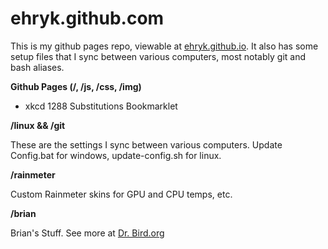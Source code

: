 ehryk.github.com
================

This is my github pages repo, viewable at [ehryk.github.io](http://ehryk.github.io). It also has some setup files that I sync between various computers, most notably git and bash aliases.

**Github Pages (/, /js, /css, /img)**

 - xkcd 1288 Substitutions Bookmarklet

**/linux && /git**

These are the settings I sync between various computers. Update Config.bat for windows, update-config.sh for linux.

**/rainmeter**

Custom Rainmeter skins for GPU and CPU temps, etc.

**/brian**

Brian's Stuff. See more at [Dr. Bird.org](http://www.drbird.org/)

